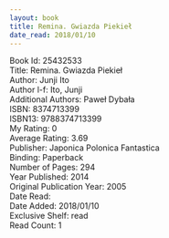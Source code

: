 ```yaml
---
layout: book
title: Remina. Gwiazda Piekieł
date_read: 2018/01/10
---
```


Book Id: 25432533<br />
Title: Remina. Gwiazda Piekieł<br />
Author: Junji Ito<br />
Author l-f: Ito, Junji<br />
Additional Authors: Paweł Dybała<br />
ISBN: 8374713399<br />
ISBN13: 9788374713399<br />
My Rating: 0<br />
Average Rating: 3.69<br />
Publisher: Japonica Polonica Fantastica<br />
Binding: Paperback<br />
Number of Pages: 294<br />
Year Published: 2014<br />
Original Publication Year: 2005<br />
Date Read: <br />
Date Added: 2018/01/10<br />
Exclusive Shelf: read<br />
Read Count: 1<br />

